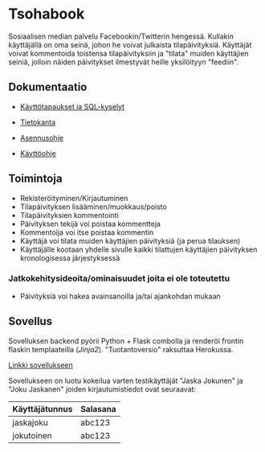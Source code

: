 # Tsohabook
Sosiaalisen median palvelu Facebookin/Twitterin hengessä. Kullakin käyttäjällä on oma seinä, johon he voivat julkaista tilapäivityksiä. Käyttäjät voivat kommentoida toistensa tilapäivityksiin ja "tilata" muiden käyttäjien seiniä, jolloin näiden päivitykset ilmestyvät heille yksilöityyn "feediin".


## Dokumentaatio
 - [Käyttötapaukset ja SQL-kyselyt](./doc/user_stories.md)

 - [Tietokanta](./doc/tietokantakaavio.md)

 - [Asennusohje](./doc/asennusohje.md)

 - [Käyttöohje](./doc/kayttoohje.md)


## Toimintoja
 - Rekisteröityminen/Kirjautuminen
 - Tilapäivityksen lisääminen/muokkaus/poisto
 - Tilapäivityksien kommentointi
 - Päivityksen tekijä voi poistaa kommentteja
 - Kommentoija voi itse poistaa kommentin
 - Käyttäjä voi tilata muiden käyttäjien päivityksiä (ja perua tilauksen)
 - Käyttäjälle kootaan yhdelle sivulle kaikki tilattujen käyttäjien päivityksen kronologisessa järjestyksessä

### Jatkokehitysideoita/ominaisuudet joita ei ole toteutettu
 - Päivityksiä voi hakea avainsanoilla ja/tai ajankohdan mukaan


## Sovellus
Sovelluksen backend pyörii Python + Flask combolla ja renderöi frontin flaskin templaateilla (*Jinja2*). "Tuotantoversio" raksuttaa Herokussa.

[Linkki sovellukseen](http://tsohabook.herokuapp.com)

Sovellukseen on luotu kokeilua varten testikäyttäjät "Jaska Jokunen" ja "Joku Jaskanen" joiden kirjautumistiedot ovat seuraavat:

 |Käyttäjätunnus |Salasana|
 |---------------|--------|
 |jaskajoku      |abc123  |
 |jokutoinen     |abc123  |
